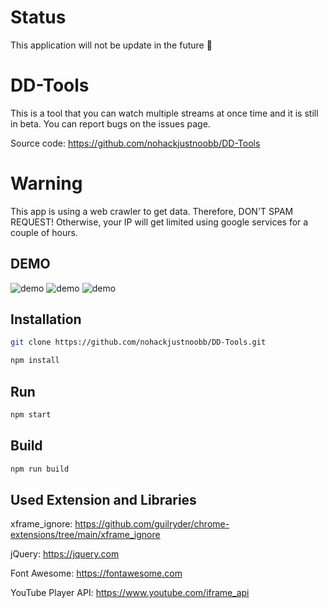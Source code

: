 # Status
This application will not be update in the future 🥲

# DD-Tools
This is a tool that you can watch multiple streams at once time and it is still in beta. You can report bugs on the issues page.

Source code: https://github.com/nohackjustnoobb/DD-Tools

# Warning
This app is using a web crawler to get data. Therefore, DON'T SPAM REQUEST! Otherwise, your IP will get limited using google services for a couple of hours.

## DEMO
![demo](https://i.imgur.com/5ZbP4SO.png)
![demo](https://i.imgur.com/NSEeGWK.png)
![demo](https://i.imgur.com/x3penuG.png)

## Installation
```bash
git clone https://github.com/nohackjustnoobb/DD-Tools.git
```

```bash
npm install
```

## Run
```bash
npm start
```

## Build
```bash
npm run build
```

## Used Extension and Libraries
xframe_ignore: https://github.com/guilryder/chrome-extensions/tree/main/xframe_ignore

jQuery: https://jquery.com

Font Awesome: https://fontawesome.com

YouTube Player API: https://www.youtube.com/iframe_api
